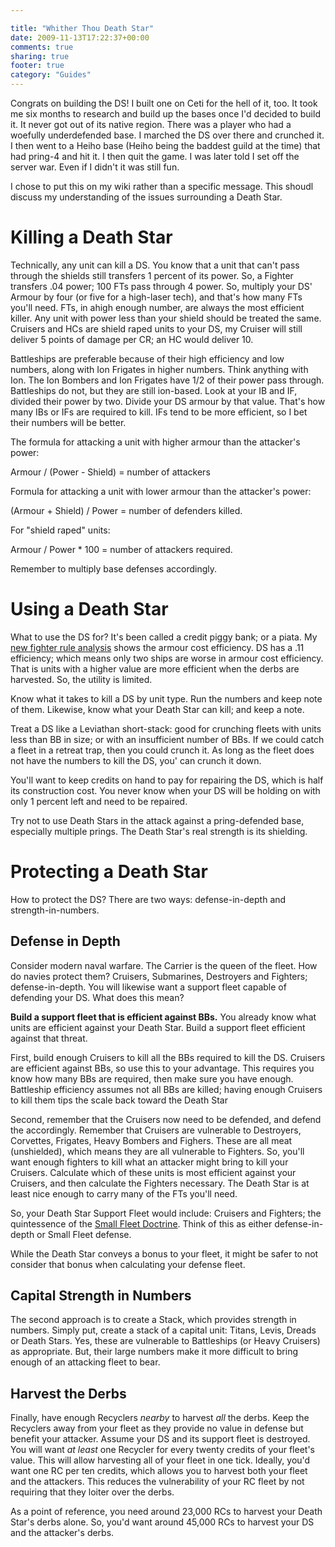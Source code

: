 ```yaml
---

title: "Whither Thou Death Star"
date: 2009-11-13T17:22:37+00:00
comments: true
sharing: true
footer: true
category: "Guides"
---
```


Congrats on building the DS! I built one on Ceti for the hell of it,
too. It took me six months to research and build up the bases once I'd
decided to build it. It never got out of its native region. There was a
player who had a woefully underdefended base. I marched the DS over
there and crunched it. I then went to a Heiho base (Heiho being the
baddest guild at the time) that had pring-4 and hit it. I then quit the
game. I was later told I set off the server war. Even if I didn't it was
still fun.



I chose to put this on my wiki rather than a specific message. This
shoudl discuss my understanding of the issues surrounding a Death Star.

Killing a Death Star
====================

Technically, any unit can kill a DS. You know that a unit that can't
pass through the shields still transfers 1 percent of its power. So, a
Fighter transfers .04 power; 100 FTs pass through 4 power. So, multiply
your DS' Armour by four (or five for a high-laser tech), and that's how
many FTs you'll need. FTs, in ahigh enough number, are always the most
efficient killer. Any unit with power less than your shield should be
treated the same. Cruisers and HCs are shield raped units to your DS, my
Cruiser will still deliver 5 points of damage per CR; an HC would
deliver 10.

Battleships are preferable because of their high efficiency and low
numbers, along with Ion Frigates in higher numbers. Think anything with
Ion. The Ion Bombers and Ion Frigates have 1/2 of their power pass
through. Battleships do not, but they are still ion-based. Look at your
IB and IF, divided their power by two. Divide your DS armour by that
value. That's how many IBs or IFs are required to kill. IFs tend to be
more efficient, so I bet their numbers will be better.

<div class=''>

The formula for attacking a unit with higher armour than the attacker's power:

Armour / (Power - Shield) = number of attackers

Formula for attacking a unit with lower armour than the attacker's power:

(Armour + Shield) / Power = number of defenders killed.

For "shield raped" units:

Armour / Power * 100 = number of attackers required.

Remember to multiply base defenses accordingly.
</div>

Using a Death Star
==================

What to use the DS for? It's been called a credit piggy bank; or a
piata. My [new fighter rule analysis](/astro-empires/new-fighter-rule-analysis) shows the armour cost
efficiency. DS has a .11 efficiency; which means only two ships are
worse in armour cost efficiency. That is units with a higher value are
more efficient when the derbs are harvested. So, the utility is limited.

<div class='bs-callout bs-callout-info'>
Know what it takes to kill a DS by unit type. Run the numbers and keep
note of them. Likewise, know what your Death Star can kill; and keep a
note.
</div>

Treat a DS like a Leviathan short-stack: good for crunching
fleets with units less than BB in size; or with an insufficient number
of BBs. If we could catch a fleet in a retreat trap, then you could
crunch it. As long as the fleet does not have the numbers to kill the
DS, you' can crunch it down.

You'll want to keep credits on hand to pay for repairing the DS, which
is half its construction cost. You never know when your DS will be
holding on with only 1 percent left and need to be repaired.

Try not to use Death Stars in the attack against a pring-defended base,
especially multiple prings. The Death Star's real strength is its
shielding.

Protecting a Death Star
=======================

How to protect the DS? There are two ways: defense-in-depth and strength-in-numbers.

Defense in Depth
----------------

Consider modern naval warfare. The Carrier is the
queen of the fleet. How do navies protect them? Cruisers, Submarines,
Destroyers and Fighters; defense-in-depth. You will likewise want a
support fleet capable of defending your DS. What does this mean?

**Build a support fleet that is efficient against BBs.** You already
know what units are efficient against your Death Star. Build a support
fleet efficient against that threat.

First, build enough Cruisers to kill all the BBs required to kill the
DS. Cruisers are efficient against BBs, so use this to your advantage.
This requires you know how many BBs are required, then make sure you
have enough. Battleship efficiency assumes not all BBs are killed;
having enough Cruisers to kill them tips the scale back toward the Death
Star

Second, remember that the Cruisers now need to be defended, and defend
the accordingly. Remember that Cruisers are vulnerable to Destroyers,
Corvettes, Frigates, Heavy Bombers and Fighers. These are all meat
(unshielded), which means they are all vulnerable to Fighters. So,
you'll want enough fighters to kill what an attacker might bring to kill
your Cruisers.  Calculate which of these units is most efficient against
your Cruisers, and then calculate the Fighters necessary. The Death Star
is at least nice enough to carry many of the FTs you'll need.

So, your Death Star Support Fleet would include: Cruisers and Fighters;
the quintessence of the [Small Fleet Doctrine](/astro-empires/small-fleet-doctrine). Think of this as either defense-in-depth or Small Fleet defense.

While the Death Star conveys a bonus to your fleet, it might be safer to
not consider that bonus when calculating your defense fleet.

Capital Strength in Numbers
---------------------------

The second approach is to create a Stack, which provides strength in numbers.
Simply put, create a stack of a capital unit: Titans, Levis, Dreads or Death
Stars. Yes, these are vulnerable to Battleships (or Heavy Cruisers) as
appropriate. But, their large numbers make it more difficult to bring enough of
an attacking fleet to bear.

Harvest the Derbs
-----------------

Finally, have enough Recyclers *nearby* to harvest *all* the derbs.  Keep
the Recyclers away from your fleet as they provide no value in defense but
benefit your attacker.  Assume your DS and its support fleet is destroyed. You
will want _at least_ one Recycler for every twenty credits of your fleet's value.
This will allow harvesting all of your fleet in one tick. Ideally, you'd
want one RC per ten credits, which allows you to harvest both your fleet
and the attackers. This reduces the vulnerability of your RC fleet by
not requiring that they loiter over the derbs.

As a point of reference, you need around 23,000 RCs to harvest your
Death Star's derbs alone. So, you'd want around 45,000 RCs to harvest
your DS and the attacker's derbs.

